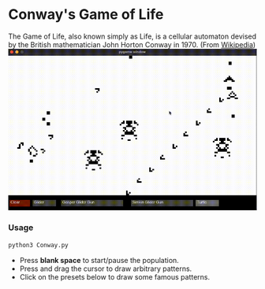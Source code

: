 # Conway's Game of Life
The Game of Life, also known simply as Life, is a cellular automaton devised by the British mathematician John Horton Conway in 1970. (From [Wikipedia](https://en.wikipedia.org/wiki/Conway%27s_Game_of_Life))
![](recording.gif)

### Usage
```sh
python3 Conway.py
```

- Press **blank space** to start/pause the population.
- Press and drag the cursor to draw arbitrary patterns.
- Click on the presets below to draw some famous patterns.

